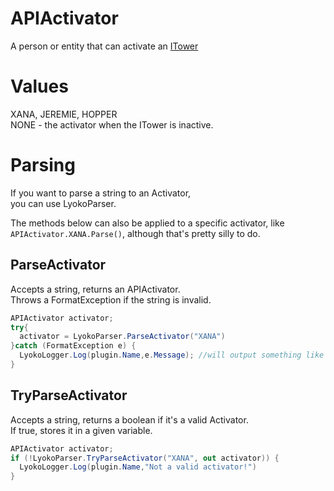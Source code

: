 # APIActivator
A person or entity that can activate an [ITower](./Interfaces/ITower.md)

# Values
XANA, JEREMIE, HOPPER<br>
NONE - the activator when the ITower is inactive.

# Parsing
If you want to parse a string to an Activator,<br>
you can use LyokoParser.

The methods below can also be applied to a specific activator, like ``APIActivator.XANA.Parse()``, although that's pretty silly to do.

## ParseActivator
Accepts a string, returns an APIActivator. <br>
Throws a FormatException if the string is invalid.
```csharp
APIActivator activator;
try{
  activator = LyokoParser.ParseActivator("XANA")
}catch (FormatException e) {
  LyokoLogger.Log(plugin.Name,e.Message); //will output something like 'Invalid activator: (activatorstring)!'
}
```

## TryParseActivator
Accepts a string, returns a boolean if it's a valid Activator.<br>
If true, stores it in a given variable.
```csharp
APIActivator activator;
if (!LyokoParser.TryParseActivator("XANA", out activator)) {
  LyokoLogger.Log(plugin.Name,"Not a valid activator!")
}
```
